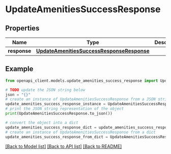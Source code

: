 # UpdateAmenitiesSuccessResponse


## Properties

Name | Type | Description | Notes
------------ | ------------- | ------------- | -------------
**response** | [**UpdateAmenitiesSuccessResponseResponse**](UpdateAmenitiesSuccessResponseResponse.md) |  | [optional] 

## Example

```python
from openapi_client.models.update_amenities_success_response import UpdateAmenitiesSuccessResponse

# TODO update the JSON string below
json = "{}"
# create an instance of UpdateAmenitiesSuccessResponse from a JSON string
update_amenities_success_response_instance = UpdateAmenitiesSuccessResponse.from_json(json)
# print the JSON string representation of the object
print(UpdateAmenitiesSuccessResponse.to_json())

# convert the object into a dict
update_amenities_success_response_dict = update_amenities_success_response_instance.to_dict()
# create an instance of UpdateAmenitiesSuccessResponse from a dict
update_amenities_success_response_from_dict = UpdateAmenitiesSuccessResponse.from_dict(update_amenities_success_response_dict)
```
[[Back to Model list]](../README.md#documentation-for-models) [[Back to API list]](../README.md#documentation-for-api-endpoints) [[Back to README]](../README.md)


